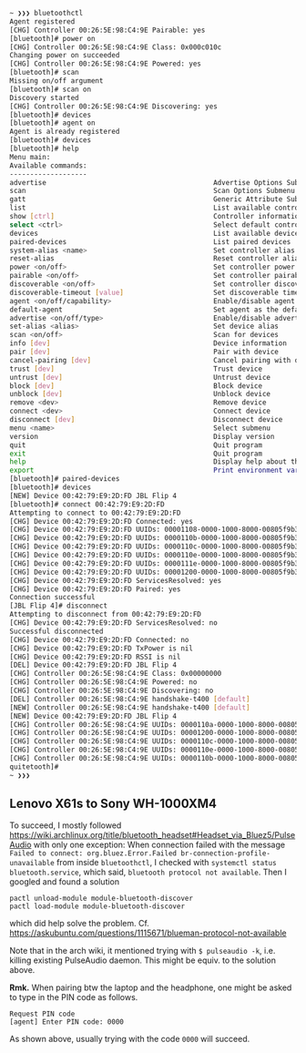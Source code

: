 
```bash
~ ❯❯❯ bluetoothctl
Agent registered
[CHG] Controller 00:26:5E:98:C4:9E Pairable: yes
[bluetooth]# power on
[CHG] Controller 00:26:5E:98:C4:9E Class: 0x000c010c
Changing power on succeeded
[CHG] Controller 00:26:5E:98:C4:9E Powered: yes
[bluetooth]# scan
Missing on/off argument
[bluetooth]# scan on
Discovery started
[CHG] Controller 00:26:5E:98:C4:9E Discovering: yes
[bluetooth]# devices
[bluetooth]# agent on
Agent is already registered
[bluetooth]# devices
[bluetooth]# help
Menu main:
Available commands:
-------------------
advertise                                         Advertise Options Submenu
scan                                              Scan Options Submenu
gatt                                              Generic Attribute Submenu
list                                              List available controllers
show [ctrl]                                       Controller information
select <ctrl>                                     Select default controller
devices                                           List available devices
paired-devices                                    List paired devices
system-alias <name>                               Set controller alias
reset-alias                                       Reset controller alias
power <on/off>                                    Set controller power
pairable <on/off>                                 Set controller pairable mode
discoverable <on/off>                             Set controller discoverable mode
discoverable-timeout [value]                      Set discoverable timeout
agent <on/off/capability>                         Enable/disable agent with given capability
default-agent                                     Set agent as the default one
advertise <on/off/type>                           Enable/disable advertising with given type
set-alias <alias>                                 Set device alias
scan <on/off>                                     Scan for devices
info [dev]                                        Device information
pair [dev]                                        Pair with device
cancel-pairing [dev]                              Cancel pairing with device
trust [dev]                                       Trust device
untrust [dev]                                     Untrust device
block [dev]                                       Block device
unblock [dev]                                     Unblock device
remove <dev>                                      Remove device
connect <dev>                                     Connect device
disconnect [dev]                                  Disconnect device
menu <name>                                       Select submenu
version                                           Display version
quit                                              Quit program
exit                                              Quit program
help                                              Display help about this program
export                                            Print environment variables
[bluetooth]# paired-devices
[bluetooth]# devices
[NEW] Device 00:42:79:E9:2D:FD JBL Flip 4
[bluetooth]# connect 00:42:79:E9:2D:FD
Attempting to connect to 00:42:79:E9:2D:FD
[CHG] Device 00:42:79:E9:2D:FD Connected: yes
[CHG] Device 00:42:79:E9:2D:FD UUIDs: 00001108-0000-1000-8000-00805f9b34fb
[CHG] Device 00:42:79:E9:2D:FD UUIDs: 0000110b-0000-1000-8000-00805f9b34fb
[CHG] Device 00:42:79:E9:2D:FD UUIDs: 0000110c-0000-1000-8000-00805f9b34fb
[CHG] Device 00:42:79:E9:2D:FD UUIDs: 0000110e-0000-1000-8000-00805f9b34fb
[CHG] Device 00:42:79:E9:2D:FD UUIDs: 0000111e-0000-1000-8000-00805f9b34fb
[CHG] Device 00:42:79:E9:2D:FD UUIDs: 00001200-0000-1000-8000-00805f9b34fb
[CHG] Device 00:42:79:E9:2D:FD ServicesResolved: yes
[CHG] Device 00:42:79:E9:2D:FD Paired: yes
Connection successful
[JBL Flip 4]# disconnect
Attempting to disconnect from 00:42:79:E9:2D:FD
[CHG] Device 00:42:79:E9:2D:FD ServicesResolved: no
Successful disconnected
[CHG] Device 00:42:79:E9:2D:FD Connected: no
[CHG] Device 00:42:79:E9:2D:FD TxPower is nil
[CHG] Device 00:42:79:E9:2D:FD RSSI is nil
[DEL] Device 00:42:79:E9:2D:FD JBL Flip 4
[CHG] Controller 00:26:5E:98:C4:9E Class: 0x00000000
[CHG] Controller 00:26:5E:98:C4:9E Powered: no
[CHG] Controller 00:26:5E:98:C4:9E Discovering: no
[DEL] Controller 00:26:5E:98:C4:9E handshake-t400 [default]
[NEW] Controller 00:26:5E:98:C4:9E handshake-t400 [default]
[NEW] Device 00:42:79:E9:2D:FD JBL Flip 4
[CHG] Controller 00:26:5E:98:C4:9E UUIDs: 0000110a-0000-1000-8000-00805f9b34fb
[CHG] Controller 00:26:5E:98:C4:9E UUIDs: 00001200-0000-1000-8000-00805f9b34fb
[CHG] Controller 00:26:5E:98:C4:9E UUIDs: 0000110c-0000-1000-8000-00805f9b34fb
[CHG] Controller 00:26:5E:98:C4:9E UUIDs: 0000110e-0000-1000-8000-00805f9b34fb
[CHG] Controller 00:26:5E:98:C4:9E UUIDs: 0000110b-0000-1000-8000-00805f9b34fb
quitetooth]#
~ ❯❯❯
```


## Lenovo X61s to Sony WH-1000XM4
To succeed, I mostly followed <https://wiki.archlinux.org/title/bluetooth_headset#Headset_via_Bluez5/PulseAudio>
with only one exception:
When connection failed with the message
`Failed to connect: org.bluez.Error.Failed br-connection-profile-unavailable`
from inside `bluetoothctl`,
I checked with `systemctl status bluetooth.service`, which said,
`bluetooth protocol not available`. Then I googled and found a solution
```shell
pactl unload-module module-bluetooth-discover
pactl load-module module-bluetooth-discover
```
which did help solve the problem.
Cf. <https://askubuntu.com/questions/1115671/blueman-protocol-not-available>

Note that in the arch wiki, it mentioned trying with `$ pulseaudio -k`, i.e.
killing existing PulseAudio daemon. This might be equiv. to the solution above.

**Rmk.** When pairing btw the laptop and the headphone, one might be asked to
type in the PIN code as follows.
```shell
Request PIN code
[agent] Enter PIN code: 0000
```
As shown above, usually trying with the code `0000` will succeed.
